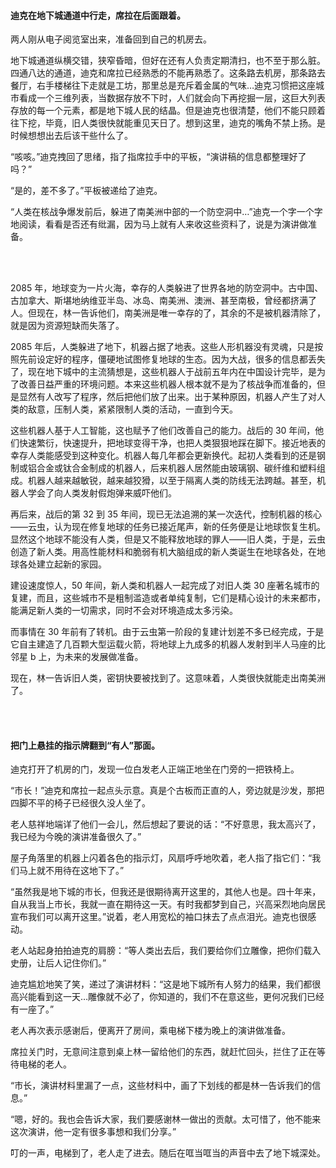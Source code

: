 #### 迪克在地下城通道中行走，席拉在后面跟着。

两人刚从电子阅览室出来，准备回到自己的机房去。

地下城通道纵横交错，狭窄昏暗，但好在还有人负责定期清扫，也不至于那么脏。四通八达的通道，迪克和席拉已经熟悉的不能再熟悉了。这条路去机房，那条路去餐厅，右手楼梯往下走就是工坊，那里总是充斥着金属的气味…迪克习惯把这座城市看成一个三维列表，当数据存放不下时，人们就会向下再挖掘一层，这巨大列表存放的每一个元素，都是地下城人民的结晶。但是迪克也很清楚，他们不能只顾着往下挖，毕竟，旧人类很快就能重见天日了。想到这里，迪克的嘴角不禁上扬。是时候想想出去后该干些什么了。

“咳咳。”迪克拽回了思绪，指了指席拉手中的平板，“演讲稿的信息都整理好了吗？”

“是的，差不多了。”平板被递给了迪克。

“人类在核战争爆发前后，躲进了南美洲中部的一个防空洞中…”迪克一个字一个字地阅读，看看是否还有纰漏，因为马上就有人来收这些资料了，说是为演讲做准备。

<br><br>

2085 年，地球变为一片火海，幸存的人类躲进了世界各地的防空洞中。古中国、古加拿大、斯堪地纳维亚半岛、冰岛、南美洲、澳洲、甚至南极，曾经都挤满了人。但现在，林一告诉他们，南美洲是唯一幸存的了，其余的不是被机器清除了，就是因为资源短缺而失落了。

2085 年后，人类躲进了地下，机器占据了地表。这些人形机器没有灵魂，只是按照先前设定好的程序，僵硬地试图修复地球的生态。因为大战，很多的信息都丢失了，现在地下城中的主流猜想是，这些机器人于战前五年内在中国设计完毕，是为了改善日益严重的环境问题。本来这些机器人根本就不是为了核战争而准备的，但是显然有人改写了程序，然后把他们放了出来。出于某种原因，机器人产生了对人类的敌意，压制人类，紧紧限制人类的活动，一直到今天。

这些机器人基于人工智能，这也赋予了他们改善自己的能力。战后的 30 年间，他们快速繁衍，快速提升，把地球变得干净，也把人类狠狠地踩在脚下。接近地表的幸存人类能感受到这种变化。机器人每几年都会更新换代。起初人类看到的还是钢制或铝合金或钛合金制成的机器人，后来机器人居然能由玻璃钢、碳纤维和塑料组成。机器人越来越敏锐，越来越狡猾，以至于隔离人类的防线无法跨越。甚至，机器人学会了向人类发射假炮弹来威吓他们。

再后来，战后的第 32 到 35 年间，现已无法追溯的某一次迭代，控制机器的核心——云虫，认为现在修复地球的任务已接近尾声，新的任务便是让地球恢复生机。显然这个地球不能没有人类，但是又不能释放地球的罪人——旧人类，于是，云虫创造了新人类。用高性能材料和脆弱有机大脑组成的新人类诞生在地球各处，在地球各处建立起新的家园。

建设速度惊人，50 年间，新人类和机器人一起完成了对旧人类 30 座著名城市的复建，而且，这些城市不是粗制滥造或者单纯复制，它们是精心设计的未来都市，能满足新人类的一切需求，同时不会对环境造成太多污染。

而事情在 30 年前有了转机。由于云虫第一阶段的复建计划差不多已经完成，于是它自主建造了几百颗大型运载火箭，将地球上九成多的机器人发射到半人马座的比邻星 b 上，为未来的发展做准备。

现在，林一告诉旧人类，密钥快要被找到了。这意味着，人类很快就能走出南美洲了。

<br><br>

#### 把门上悬挂的指示牌翻到“有人”那面。

迪克打开了机房的门，发现一位白发老人正端正地坐在门旁的一把铁椅上。

“市长！”迪克和席拉一起点头示意。真是个古板而正直的人，旁边就是沙发，那把四脚不平的椅子已经很久没人坐了。

老人慈祥地端详了他们一会儿，然后想起了要说的话：“不好意思，我太高兴了，我已经为今晚的演讲准备很久了。”

屋子角落里的机器上闪着各色的指示灯，风扇呼呼地吹着，老人指了指它们：“我们马上就不用待在这地下了。”

“虽然我是地下城的市长，但我还是很期待离开这里的，其他人也是。四十年来，自从我当上市长，我就一直在期待这一天。有时我都梦到自己，兴高采烈地向居民宣布我们可以离开这里。”说着，老人用宽松的袖口抹去了点点泪光。迪克也很感动。

老人站起身拍拍迪克的肩膀：“等人类出去后，我们要给你们立雕像，把你们载入史册，让后人记住你们。”

迪克尴尬地笑了笑，递过了演讲材料：“这是地下城所有人努力的结果，我们都很高兴能看到这一天…雕像就不必了，你知道的，我们不在意这些，更何况我们已经有一座了。”

老人再次表示感谢后，便离开了房间，乘电梯下楼为晚上的演讲做准备。

席拉关门时，无意间注意到桌上林一留给他们的东西，就赶忙回头，拦住了正在等待电梯的老人。

“市长，演讲材料里漏了一点，这些材料中，画了下划线的都是林一告诉我们的信息。”

“嗯，好的。我也会告诉大家，我们要感谢林一做出的贡献。太可惜了，他不能来这次演讲，他一定有很多事想和我们分享。”

叮的一声，电梯到了，老人走了进去。随后在哐当哐当的声音中去了地下城深处。